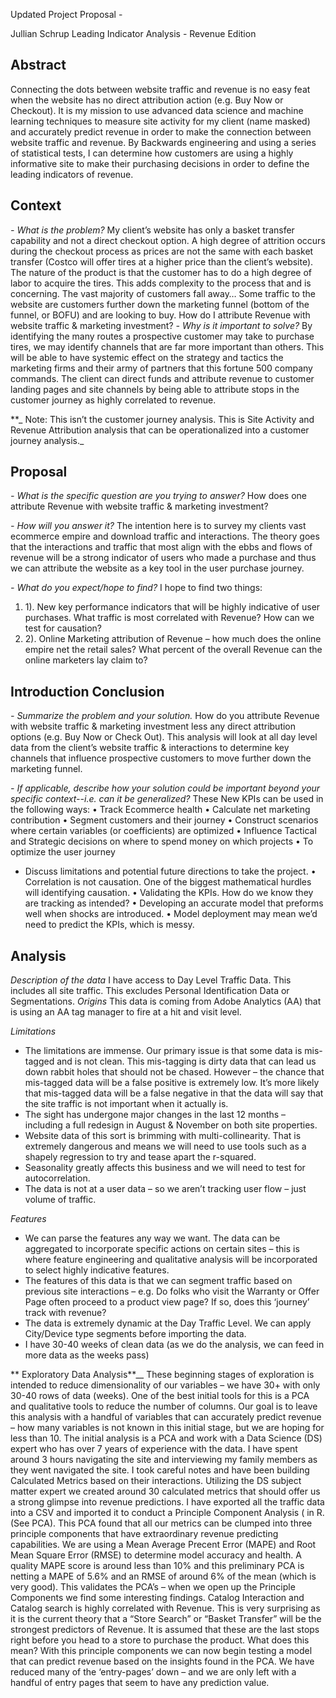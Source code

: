 Updated Project Proposal -

Jullian Schrup
Leading Indicator Analysis - Revenue Edition

## Abstract 
Connecting the dots between website traffic and revenue is no easy feat when the website has no direct attribution action (e.g. Buy Now or Checkout). It is my mission to use advanced data science and machine learning techniques to measure site activity for my client (name masked) and accurately predict revenue in order to make the connection between website traffic and revenue. By Backwards engineering and using a series of statistical tests, I can determine how customers are using a highly informative site to make their purchasing decisions in order to define the leading indicators of revenue. 

## Context 
_- What is the problem?_
My client’s website has only a basket transfer capability and not a direct checkout option. A high degree of attrition occurs during the checkout process as prices are not the same with each basket transfer (Costco will offer tires at a higher price than the client’s website). The nature of the product is that the customer has to do a high degree of labor to acquire the tires. This adds  complexity to the process that and is concerning. The vast majority of customers fall away…
Some traffic to the website are customers further down the marketing funnel (bottom of the funnel, or BOFU) and are looking to buy. How do I attribute Revenue with website traffic & marketing investment?
_- Why is it important to solve?_
By identifying the many routes a prospective customer may take to purchase tires, we may identify channels that are far more important than others. This will be able to have systemic effect on the strategy and tactics the marketing firms and their army of partners that this fortune 500 company commands. 
The client can direct funds and attribute revenue to customer landing pages and site channels by being able to attribute stops in the customer journey as highly correlated to revenue.  

**_ Note: This isn’t the customer journey analysis. This is Site Activity and Revenue Attribution analysis that can be operationalized into a customer journey analysis._

## Proposal 
_- What is the specific question are you trying to answer?_
How does one attribute Revenue with website traffic & marketing investment?

_- How will you answer it?_
The intention here is to survey my clients vast ecommerce empire and download traffic and interactions. The theory goes that the interactions and traffic that most align with the ebbs and flows of revenue will be a strong indicator of users who made a purchase and thus we can attribute the website as a key tool in the user purchase journey.

_- What do you expect/hope to find?_
I hope to find two things: 
1.	1). New key performance indicators that will be highly indicative of user purchases. What traffic is most correlated with Revenue? How can we test for causation?
2.	2). Online Marketing attribution of Revenue – how much does the online empire net the retail sales? What percent of the overall Revenue can the online marketers lay claim to?

## Introduction Conclusion 
_- Summarize the problem and your solution._
How do you attribute Revenue with website traffic & marketing investment less any direct attribution options (e.g. Buy Now or Check Out). This analysis will look at all day level data from the client’s website traffic & interactions to determine key channels that influence prospective customers to move further down the marketing funnel. 

_- If applicable, describe how your solution could be important beyond your specific context--i.e. can it be generalized?_
These New KPIs can be used in the following ways:
•	Track Ecommerce health
•	Calculate net marketing contribution
•	Segment customers and their journey
•	Construct scenarios where certain variables (or coefficients) are optimized 
•	Influence Tactical and Strategic decisions on where to spend money on which projects
•	To optimize the user journey 
- Discuss limitations and potential future directions to take the project.
•	Correlation is not causation. One of the biggest mathematical hurdles will identifying causation.
•	Validating the KPIs. How do we know they are tracking as intended?
•	Developing an accurate model that preforms well when shocks are introduced.
•	Model deployment may mean we’d need to predict the KPIs, which is messy.
  
## Analysis
_Description of the data_
I have access to Day Level Traffic Data. This includes all site traffic. This excludes Personal Identification Data or Segmentations. 
_Origins_
This data is coming from Adobe Analytics (AA) that is using an AA tag manager to fire at a hit and visit level. 

_Limitations_
-	The limitations are immense. Our primary issue is that some data is mis-tagged and is not clean. This mis-tagging is dirty data that can lead us down rabbit holes that should not be chased. However – the chance that mis-tagged data will be a false positive is extremely low. It’s more likely that mis-tagged data will be a false negative in that the data will say that the site traffic is not important when it actually is. 
-	The sight has undergone major changes in the last 12 months – including a full redesign in August & November on both site properties. 
-	Website data of this sort is brimming with multi-collinearity. That is extremely dangerous and means we will need to use tools such as a shapely regression to try and tease apart the r-squared.
-	Seasonality greatly affects this business and we will need to test for autocorrelation.
-	The data is not at a user data – so we aren’t tracking user flow – just volume of traffic.

_Features_
-	We can parse the features any way we want. The data can be aggregated to incorporate specific actions on certain sites – this is where feature engineering and qualitative analysis will be incorporated to select highly indicative features. 
-	The features of this data is that we can segment traffic based on previous site interactions – e.g. Do folks who visit the Warranty or Offer Page often proceed to a product view page? If so, does this ‘journey’ track with revenue? 
-	The data is extremely dynamic at the Day Traffic Level. We can apply City/Device type segments before importing the data.
-	I have 30-40 weeks of clean data (as we do the analysis, we can feed in more data as the weeks pass)

**
Exploratory Data Analysis**__
These beginning stages of exploration is intended to reduce dimensionality of our variables – we have 30+ with only 30-40 rows of data (weeks). One of the best initial tools for this is a PCA and qualitative tools to reduce the number of columns. Our goal is to leave this analysis with a handful of variables that can accurately predict revenue – how many variables is not known in this initial stage, but we are hoping for less than 10.
The initial analysis is a PCA and work with a Data Science (DS) expert who has over 7 years of experience with the data. I have spent around 3 hours navigating the site and interviewing my family members as they went navigated the site. I took careful notes and have been building Calculated Metrics based on their interactions. Utilizing the DS subject matter expert we created around 30 calculated metrics that should offer us a strong glimpse into revenue predictions. 
I have exported all the traffic data into a CSV and imported it to conduct a Principle Component Analysis ( in R. (See PCA). This PCA found that all our metrics can be clumped into three principle components that have extraordinary revenue predicting capabilities. We are using a Mean Average Precent Error (MAPE) and Root Mean Square Error (RMSE) to determine model accuracy and health. A quality MAPE score is around less than 10% and this preliminary PCA is netting a MAPE of 5.6% and an RMSE of around 6% of the mean (which is very good). This validates the PCA’s – when we open up the Principle Components we find some interesting findings.
Catalog Interaction and Catalog search is highly correlated with Revenue. This is very surprising as it is the current theory that a “Store Search” or “Basket Transfer” will be the strongest predictors of Revenue. It is assumed that these are the last stops right before you head to a store to purchase the product. 
What does this mean? With this principle components we can now begin testing a model that can predict revenue based on the insights found in the PCA. We have reduced many of the ‘entry-pages’ down – and we are only left with a handful of entry pages that seem to have any prediction value. 
